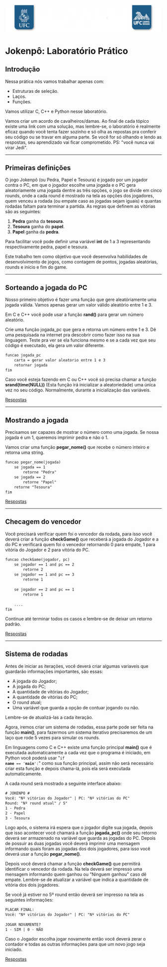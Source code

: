 <img src="imagens/header.png" />

# Jokenpô: Laboratório Prático

## Introdução
Nessa prática nós vamos trabalhar apenas com:

- Estruturas de seleção.
- Laços.
- Funções.

Vamos utilizar C, C++ e Python nesse laboratório.

Vamos criar um acordo de cavalheiros/damas. Ao final de cada tópico existe uma link com uma solução, mas lembre-se, o laboratório é realmente eficaz quando você tenta fazer sozinho e só olha as repostas pra conferir seu código ou se travar em alguma parte. Se você for só olhando e lendo as respostas, seu
aprendizado vai ficar comprometido. PS: "você nunca vai virar Jedi".

---

## Primeiras definições

O jogo Jokenpô (ou Pedra, Papel e Tesoura) é jogado por um jogador contra o PC,
em que o jogador escolhe uma jogada e o PC gera aleatoriamente uma jogada dentre
as três opções, o jogo se divide em cinco rounds, onde a cada round é mostrado
na tela as opções dos jogadores, quem venceu a rodada (ou empate caso as jogadas
sejam iguais) e quantas rodadas faltam para terminar a partida. As regras que
definem as vitórias são as seguintes:

1. **Pedra** ganha da **tesoura**.
2. **Tesoura** ganha do **papel**.
3. **Papel** ganha da **pedra**.

Para facilitar você pode definir uma variável **int** de 1 a 3 representando respectivamente pedra, papel e tesoura.

Este trabalho tem como objetivo que você desenvolva habilidades de
desenvolvimento de jogos, como contagem de pontos, jogadas aleatórias, rounds e
início e fim do game.

---

## Sorteando a jogada do PC

Nosso primeiro objetivo é fazer uma função que gere aleatóriamente uma jogada
válida. Vamos apenas gerar um valor válido aleatório entre 1 e 3.

Em C e C++ você pode usar a função **rand()** para gerar um número aleatório.

Crie uma função jogada_pc que gera e retorna um número entre 1 e 3. Dê uma pesquisada na internet pra descobrir como fazer isso na sua linguagem. Teste pra ver se ela funciona mesmo e se a cada vez que seu código é executado, ela gera um valor diferente.
```
funcao jogada_pc
	carta = gerar valor aleatorio entre 1 e 3
	retornar jogada
fim
```

Caso você esteja fazendo em C ou C++ vocẽ só precisa chamar a função **srand(time(NULL))** (Esta função irá inicializar  a aleatoriedade) uma única vez no seu código. Normalmente, durante a inicialização das variáveis.

[Respostas](anexos/anexo1.md)

---

## Mostrando a jogada

Precisamos ser capazes de mostrar o número como uma jogada. Se nossa jogada é um 1, queremos imprimir pedra e não o 1.

Vamos criar uma função **pegar_nome()** que recebe o número inteiro e retorna uma string.

```
funcao pegar_nome(jogada)
	se jogada == 1
		retorne "Pedra"
	se jogada == 2
		retorne "Papel"
	retorne "Tesoura"
fim
```

[Respostas](anexos/anexo2.md)

---

## Checagem do vencedor

Você precisará verificar quem foi o vencedor da rodada, para isso você deverá criar a função **checkGame()** que receberá a jogada do Jogador e a do PC e verificará quem foi o vencedor retornando 0 para empate, 1 para vitória do Jogador e 2 para vitória do PC.

```
funcao checkGame(jogador, pc)
	se jogador == 1 and pc == 2
		retorne 2
	se jogador == 1 and pc == 3
		retorne 1

	se jogador == 2 and pc == 1
		retorne 1

	....
fim
```

Continue até terminar todos os casos e lembre-se de deixar um retorno padrão.

[Respostas](anexos/anexo3.md)

---

## Sistema de rodadas

Antes de iniciar as iterações, você deverá criar algumas variaveis que guardarão informações importantes, são essas:

- A jogada do Jogador;
- A jogada do PC;
- A quantidade de vitórias do Jogador;
- A quantidade de vitórias do PC;
- O round atual;
- Uma variável que guarda a opção de contuar jogando ou não.

Lembre-se de atualizá-las a cada iteração.

Agora, iremos criar um sistema de rodadas, essa parte pode ser feita na função **main()**, para fazermos um sistema iterativo precisaremos de um laço que rode 5 vezes para simular os rounds.

Em linguagens como C e C++ existe uma função principal **main()** que é executada automaticamente a cada vez que o programa é iniciado, em Python você poderá usar "<code>if __name__ == '__main__':</code>" como sua função principal, assim não será necessário criar esta função e depois chama-lá, pois ela será executada automaticamente.

A cada round será mostrado a seguinte interface abaixo:

```
# JOKENPO #
Você: "Nº vitórias do Jogador" | PC: "Nº vitórias do PC"
Round: "Nº round atual" / 5"
1 - Pedra
2 - Papel
3 - Tesoura
```

Logo após, o sistema irá espera que o jogador digite sua jogada, depois que isso acontecer você chamará a função **jogada_pc()** onde seu retorno deverá ser armazenado na variável que guarda as jogadas do PC. Depois de possuir as duas jogadas você deverá imprimir uma mensagem informando quais foram as jogadas dos dois jogadores, para isso você deverá usar a função **pegar_nome()**.

Depois você deverá chamar a função **checkGame()** que permitirá identificar o vencedor da rodada. Na tela deverá ser impresso uma mensagem informando quem ganhou ou "Ninguem ganhou" caso dê empate. Lembre-se de atualizar a variável que indica a quantidade de vitória dos dois jogadores.

Se você já estiver no 5º round então deverá ser impresso na tela as seguintes informações:

```
PLACAR FINAL:
Você: "Nº vitórias do Jogador" | PC: "Nº vitórias do PC"

JOGAR NOVAMENTE?
1 - SIM | 0 - NÃO
```

Caso o Jogador escolha jogar novamente então você deverá zerar o contador e todas as outras informações para que um novo jogo seja iniciado.

[Respostas](anexos/anexo4.md)
